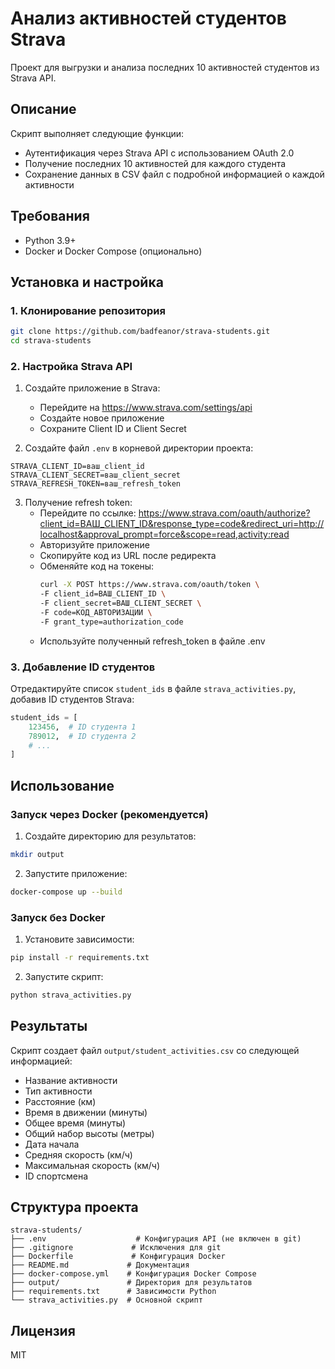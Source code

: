 # Анализ активностей студентов Strava

Проект для выгрузки и анализа последних 10 активностей студентов из Strava API.

## Описание

Скрипт выполняет следующие функции:
- Аутентификация через Strava API с использованием OAuth 2.0
- Получение последних 10 активностей для каждого студента
- Сохранение данных в CSV файл с подробной информацией о каждой активности

## Требования

- Python 3.9+
- Docker и Docker Compose (опционально)

## Установка и настройка

### 1. Клонирование репозитория
```bash
git clone https://github.com/badfeanor/strava-students.git
cd strava-students
```

### 2. Настройка Strava API

1. Создайте приложение в Strava:
   - Перейдите на https://www.strava.com/settings/api
   - Создайте новое приложение
   - Сохраните Client ID и Client Secret

2. Создайте файл `.env` в корневой директории проекта:
```
STRAVA_CLIENT_ID=ваш_client_id
STRAVA_CLIENT_SECRET=ваш_client_secret
STRAVA_REFRESH_TOKEN=ваш_refresh_token
```

3. Получение refresh token:
   - Перейдите по ссылке: https://www.strava.com/oauth/authorize?client_id=ВАШ_CLIENT_ID&response_type=code&redirect_uri=http://localhost&approval_prompt=force&scope=read,activity:read
   - Авторизуйте приложение
   - Скопируйте код из URL после редиректа
   - Обменяйте код на токены:
     ```bash
     curl -X POST https://www.strava.com/oauth/token \
     -F client_id=ВАШ_CLIENT_ID \
     -F client_secret=ВАШ_CLIENT_SECRET \
     -F code=КОД_АВТОРИЗАЦИИ \
     -F grant_type=authorization_code
     ```
   - Используйте полученный refresh_token в файле .env

### 3. Добавление ID студентов

Отредактируйте список `student_ids` в файле `strava_activities.py`, добавив ID студентов Strava:
```python
student_ids = [
    123456,  # ID студента 1
    789012,  # ID студента 2
    # ...
]
```

## Использование

### Запуск через Docker (рекомендуется)

1. Создайте директорию для результатов:
```bash
mkdir output
```

2. Запустите приложение:
```bash
docker-compose up --build
```

### Запуск без Docker

1. Установите зависимости:
```bash
pip install -r requirements.txt
```

2. Запустите скрипт:
```bash
python strava_activities.py
```

## Результаты

Скрипт создает файл `output/student_activities.csv` со следующей информацией:
- Название активности
- Тип активности
- Расстояние (км)
- Время в движении (минуты)
- Общее время (минуты)
- Общий набор высоты (метры)
- Дата начала
- Средняя скорость (км/ч)
- Максимальная скорость (км/ч)
- ID спортсмена

## Структура проекта

```
strava-students/
├── .env                    # Конфигурация API (не включен в git)
├── .gitignore             # Исключения для git
├── Dockerfile             # Конфигурация Docker
├── README.md             # Документация
├── docker-compose.yml    # Конфигурация Docker Compose
├── output/               # Директория для результатов
├── requirements.txt      # Зависимости Python
└── strava_activities.py  # Основной скрипт
```

## Лицензия

MIT 